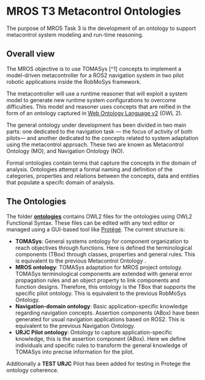 # MROS T3 Metacontrol Ontologies

The purpose of MROS Task 3 is the development of an ontology to support metacontrol system modeling and run-time reasoning.

## Overall view

The MROS objective is to use TOMASys [^1] concepts to implement a model-driven metacontroller for a ROS2 navigation system in two pilot robotic applications inside the RobMoSys framework.

The metacontroller will use a runtime reasoner that will exploit a system model to generate new runtime system configurations to overcome difficulties. This model and reasoner uses concepts that are reified in the form of an ontology captured in [Web Ontology Language v2](https://www.w3.org/TR/owl2-syntax/) (OWL 2).

The general ontology under development has been divided in two main parts: one dedicated to the navigation task — the focus of activity of both pilots— and another dedicated to the concepts related to system adaptation using the metacontrol approach. These two are known as Metacontrol Ontology (MO), and Navigation Ontology (NO).

Formal ontologies contain terms that capture the concepts in the domain of analysis. Ontologies attempt a formal naming and definition of the categories, properties and relations between the concepts, data and entities that populate a specifc domain of analysis.

## The Ontologies

The folder [**ontologies**](https://github.com/MROS-RobMoSys-ITP/metacontrol_ontology/tree/master/ontologies "MROS Ontologies") contains OWL2 files for the ontologies using OWL2 Functional Syntax. These files can be edited with any text editor or managed using a GUI-based tool like [Protégé](https://protege.stanford.edu/). The current structure is:

- **TOMASys**: General systems ontology for component organization to reach objectives through functions. Here is defined the terminological components (TBox) through classes, properties and general rules. This is equivalent to the previous Metacontrol Ontology .
- **MROS ontology**: TOMASys adaptation for MROS project ontology. TOMASys terminological components are extended with general error propagation rules and an object property to link components and function designs. Therefore, this ontology is the TBox that supports the specific pilot ontology. This is equivalent to the previous RobMoSys Ontology.
- **Navigation-domain ontology**: Basic application-specific knowledge regarding navigation concepts. Assertion components (ABox) have been generated for usual navigation applications based on ROS2. This is equivalent to the previous Navigation Ontology.
- **URJC Pilot ontology**: Ontology to capture application-specific knowledge, this is the assertion component (ABox). Here we define individuals and specific rules to transform the general knowledge of TOMASys into precise information for the pilot. 

Additionally a **TEST URJC** Pilot has been added for testing in Protege the ontology coherence.
